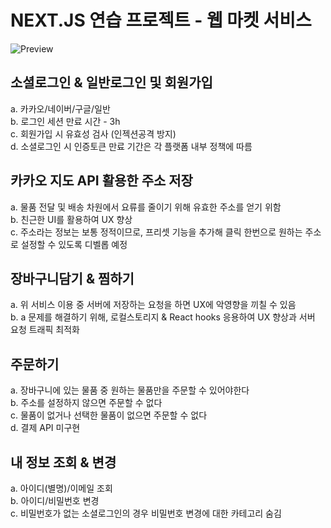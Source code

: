 # NEXT.JS 연습 프로젝트 - 웹 마켓 서비스
![Preview](https://github.com/user-attachments/assets/be165287-9bf1-4626-9f0d-90d3e1a21956)

## 소셜로그인 & 일반로그인 및 회원가입
a. 카카오/네이버/구글/일반  
b. 로그인 세션 만료 시간 - 3h  
c. 회원가입 시 유효성 검사 (인젝션공격 방지)  
d. 소셜로그인 시 인증토큰 만료 기간은 각 플랫폼 내부 정책에 따름  

## 카카오 지도 API 활용한 주소 저장  
a. 물품 전달 및 배송 차원에서 요류를 줄이기 위해 유효한 주소를 얻기 위함  
b. 친근한 UI를 활용하여 UX 향상  
c. 주소라는 정보는 보통 정적이므로, 프리셋 기능을 추가해 클릭 한번으로 원하는 주소로 설정할 수 있도록 디벨롭 예정  

## 장바구니담기 & 찜하기  
a. 위 서비스 이용 중 서버에 저장하는 요청을 하면 UX에 악영향을 끼칠 수 있음  
b. a 문제를 해결하기 위해, 로컬스토리지 & React hooks 응용하여 UX 향상과 서버 요청 트래픽 최적화  

## 주문하기
a. 장바구니에 있는 물품 중 원하는 물품만을 주문할 수 있어야한다  
b. 주소를 설정하지 않으면 주문할 수 없다  
c. 물품이 없거나 선택한 물품이 없으면 주문할 수 없다  
d. 결제 API 미구현  

## 내 정보 조회 & 변경
a. 아이디(별명)/이메일 조회  
b. 아이디/비밀번호 변경  
c. 비밀번호가 없는 소셜로그인의 경우 비밀번호 변경에 대한 카테고리 숨김  
